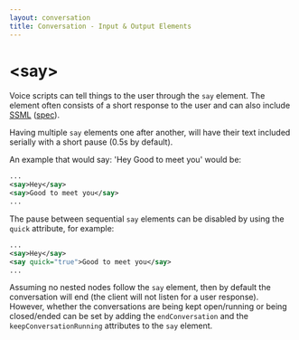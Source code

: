 ```yaml
---
layout: conversation
title: Conversation - Input & Output Elements
---
```

# &lt;say&gt;

Voice scripts can tell things to the user through the `say` element. The element often consists of a short response to the user and can also include [SSML](https://en.wikipedia.org/wiki/Speech_Synthesis_Markup_Language) ([spec](https://www.w3.org/TR/speech-synthesis/)).

Having multiple `say` elements one after another, will have their text included serially with a short pause (0.5s by default).

An example that would say: 'Hey <pause> Good to meet you' would be:
```xml
...
<say>Hey</say>
<say>Good to meet you</say>
...
```

The pause between sequential `say` elements can be disabled by using the `quick` attribute, for example:
```xml
...
<say>Hey</say>
<say quick="true">Good to meet you</say>
...
```

Assuming no nested nodes follow the `say` element, then by default the conversation will end (the client will not listen for a user response). However, whether the conversations are being kept open/running or being closed/ended can be set by adding the `endConversation` and the `keepConversationRunning` attributes to the `say` element.
